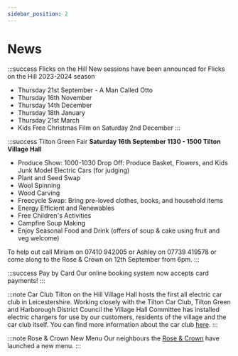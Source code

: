 ```yaml
---
sidebar_position: 2
---
```


# News

:::success Flicks on the Hill
New sessions have been announced for Flicks on the Hill 2023-2024 season
* Thursday 21st September - A Man Called Otto 
* Thursday 16th November
* Thursday 14th December
* Thursday 18th January
* Thursday 21st March
* Kids Free Christmas Film on Saturday 2nd December
:::

:::success Tilton Green Fair
**Saturday 16th September 1130 - 1500 Tilton Village Hall**
* Produce Show: 1000-1030 Drop Off: Produce Basket, Flowers, and Kids Junk Model Electric Cars (for judging)
* Plant and Seed Swap
* Wool Spinning
* Wood Carving
* Freecycle Swap: Bring pre-loved clothes, books, and household items
* Energy Efficient and Renewables
* Free Children's Activities
* Campfire Soup Making
* Enjoy Seasonal Food and Drink (offers of soup & cake using fruit and veg welcome)

To help out call Miriam on 07410 942005 or Ashley on 07739 419578 or come along to the Rose & Crown on 12th September from 6pm. 
:::

:::success Pay by Card
Our online booking system now accepts card payments!
:::

:::note Car Club
Tilton on the Hill Village Hall hosts the first all electric car club in Leicestershire.
Working closely with the Tilton Car Club, Tilton Green and Harborough District Council the Village Hall Committee has installed electric chargers for use by our customers, residents of the village and the car club itself.
You can find more information about the car club [here](car-club).
:::

:::note Rose & Crown New Menu
Our neighbours the [Rose & Crown](https://www.facebook.com/roseandcrowntilton) have launched a new menu.
:::